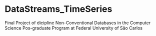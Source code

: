 # DataStreams_TimeSeries
Final Project of dicipline Non-Conventional Databases in the Computer Science Pos-graduate Program at Federal University of São Carlos
